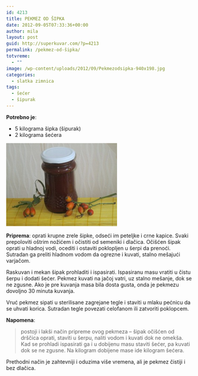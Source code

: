 ```yaml
---
id: 4213
title: PEKMEZ OD ŠIPKA
date: 2012-09-05T07:33:36+00:00
author: mila
layout: post
guid: http://superkuvar.com/?p=4213
permalink: /pekmez-od-šipka/
totvreme:
  - ""
image: /wp-content/uploads/2012/09/Pekmezodsipka-940x198.jpg
categories:
  - slatka zimnica
tags:
  - šećer
  - šipurak
---
```

**Potrebno je**:

  * 5 kilograma šipka (šipurak)
  * 2 kilograma šećera

<img class="alignnone size-medium wp-image-4214" title="Pekmezodsipka" src="/wp-content/uploads/2012/09/Pekmezodsipka-300x225.jpg" alt="" width="300" height="225" /> 

**Priprema**: oprati krupne zrele šipke, odseći im peteljke i crne kapice. Svaki prepoloviti oštrim nožićem i očistiti od semeniki i dlačica. Očišćen šipak oprati u hladnoj vodi, ocediti i ostaviti poklopljen u šerpi da prenoći. Sutradan ga preliti hladnom vodom da ogrezne i kuvati, stalno mešajući varjačom.

Raskuvan i mekan šipak prohladiti i ispasirati. Ispasiranu masu vratiti u čistu šerpu i dodati šećer. Pekmez kuvati na jačoj vatri, uz stalno mešanje, dok se ne zgusne. Ako je pre kuvanja masa bila dosta gusta, onda je pekmezu dovoljno 30 minuta kuvanja.

Vruć pekmez sipati u sterilisane zagrejane tegle i staviti u mlaku pećnicu da se uhvati korica. Sutradan tegle povezati celofanom ili zatvoriti poklopcem.

**Napomena**: 
> postoji i lakši način pripreme ovog pekmeza &#8211; šipak očišćen od drščica oprati, staviti u šerpu, naliti vodom i kuvati dok ne omekša. Kad se prohladi ispasirati ga i u dobijenu masu staviti šećer, pa kuvati dok se ne zgusne. Na kilogram dobijene mase ide kilogram šećera.

Prethodni način je zahtevniji i oduzima više vremena, ali je pekmez čistiji i bez dlačica.